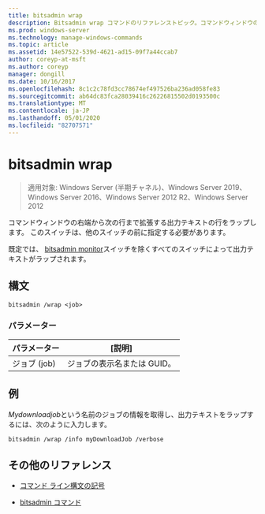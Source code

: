 ```yaml
---
title: bitsadmin wrap
description: Bitsadmin wrap コマンドのリファレンストピック。コマンドウィンドウの右端から次の行まで拡張する出力テキストの行をラップします。
ms.prod: windows-server
ms.technology: manage-windows-commands
ms.topic: article
ms.assetid: 14e57522-539d-4621-ad15-09f7a44ccab7
author: coreyp-at-msft
ms.author: coreyp
manager: dongill
ms.date: 10/16/2017
ms.openlocfilehash: 8c1c2c78fd3cc78674ef497526ba236ad058fe83
ms.sourcegitcommit: ab64dc83fca28039416c26226815502d0193500c
ms.translationtype: MT
ms.contentlocale: ja-JP
ms.lasthandoff: 05/01/2020
ms.locfileid: "82707571"
---
```

# <a name="bitsadmin-wrap"></a>bitsadmin wrap

> 適用対象: Windows Server (半期チャネル)、Windows Server 2019、Windows Server 2016、Windows Server 2012 R2、Windows Server 2012

コマンドウィンドウの右端から次の行まで拡張する出力テキストの行をラップします。 このスイッチは、他のスイッチの前に指定する必要があります。

既定では、 [bitsadmin monitor](bitsadmin-monitor.md)スイッチを除くすべてのスイッチによって出力テキストがラップされます。

## <a name="syntax"></a>構文

```
bitsadmin /wrap <job>
```

### <a name="parameters"></a>パラメーター

| パラメーター | [説明] |
| --------- | ---------- |
| ジョブ (job) | ジョブの表示名または GUID。 |

## <a name="examples"></a>例

*Mydownloadjob*という名前のジョブの情報を取得し、出力テキストをラップするには、次のように入力します。

```
bitsadmin /wrap /info myDownloadJob /verbose
```

## <a name="additional-references"></a>その他のリファレンス

- [コマンド ライン構文の記号](command-line-syntax-key.md)

- [bitsadmin コマンド](bitsadmin.md)
